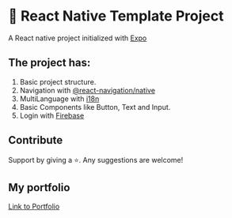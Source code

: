 # 📱 React Native Template Project

A React native project initialized with [Expo](https://docs.expo.io/)

## The project has: 

1. Basic project structure.
2. Navigation with [@react-navigation/native](https://reactnavigation.org/) 
3. MultiLanguage with [i18n](https://www.npmjs.com/package/i18n)
4. Basic Components like Button, Text and Input.
5. Login with [Firebase](https://firebase.google.com/)

## Contribute

Support by giving a ⭐. 
Any suggestions are welcome!

## My portfolio

[Link to Portfolio](http://www.martamullor.com/)

